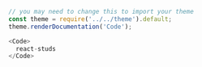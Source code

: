 ```javascript
// you may need to change this to import your theme
const theme = require('../../theme').default;
theme.renderDocumentation('Code');
```

```javascript
<Code>
  react-studs
</Code>
```
